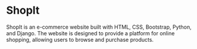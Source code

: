 # ShopIt
 ShopIt is an e-commerce website built with HTML, CSS, Bootstrap, Python, and Django. The website is designed to provide a platform for online shopping, allowing users to browse and purchase products.  
